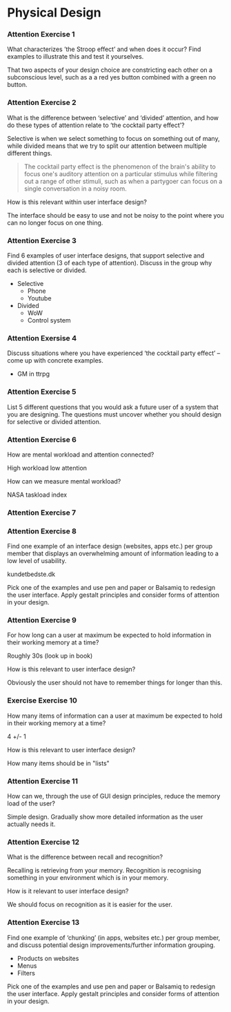 # Physical Design
### Attention Exercise 1
What characterizes ’the Stroop effect’ and when does it occur? Find examples to illustrate this and test it yourselves.

That two aspects of your design choice are constricting each other on a subconscious level, such as a a red yes button combined with a green no button.

### Attention Exercise 2
What is the difference between ‘selective’ and ‘divided’ attention, and how do these types of attention relate to ‘the cocktail party effect’?

Selective is when we select something to focus on something out of many, while divided means that we try to split our attention between multiple different things.

> The cocktail party effect is the phenomenon of the brain's ability to focus one's auditory attention on a particular stimulus while filtering out a range of other stimuli, such as when a partygoer can focus on a single conversation in a noisy room.

How is this relevant within user interface design?

The interface should be easy to use and not be noisy to the point where you can no longer focus on one thing.

### Attention Exercise 3
Find 6 examples of user interface designs, that support selective and divided attention (3 of each type of attention). Discuss in the group why each is selective or divided.

- Selective
    - Phone
    - Youtube
- Divided
    - WoW
    - Control system

### Attention Exersise 4
Discuss situations where you have experienced ‘the cocktail party effect’ – come up with concrete examples.

- GM in ttrpg

### Attention Exercise 5
List 5 different questions that you would ask a future user of a system that you are designing. The questions must uncover whether you should design for selective or divided attention.

### Attention Exercise 6
How are mental workload and attention connected?

High workload low attention

How can we measure mental workload?

NASA taskload index

### Attention Exercise 7

### Attention Exercise 8
Find one example of an interface design (websites, apps etc.) per group member that displays an overwhelming amount of information leading to a low level of usability.

kundetbedste.dk

Pick one of the examples and use pen and paper or Balsamiq to redesign the user interface. Apply gestalt principles and consider forms of attention in your design.

### Attention Exercise 9
For how long can a user at maximum be expected to hold information in their working memory at a time?

Roughly 30s (look up in book)

How is this relevant to user interface design?

Obviously the user should not have to remember things for longer than this.

### Exercise Exercise 10
How many items of information can a user at maximum be expected to hold in their working memory at a time?

4 +/- 1

How is this relevant to user interface design?

How many items should be in "lists"

### Attention Exercise 11
How can we, through the use of GUI design principles, reduce the memory load of the user?

Simple design. Gradually show more detailed information as the user actually needs it.

### Attention Exercise 12
What is the difference between recall and recognition?

Recalling is retrieving from your memory. Recognition is recognising something in your environment which is in your memory.

How is it relevant to user interface design?

We should focus on recognition as it is easier for the user.

### Attention Exercise 13
Find one example of ‘chunking’ (in apps, websites etc.) per group member, and discuss potential design improvements/further information grouping.

- Products on websites
- Menus
- Filters

Pick one of the examples and use pen and paper or Balsamiq to redesign the user interface. Apply gestalt principles and consider forms of attention in your design.
